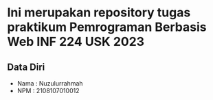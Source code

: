 # Ini merupakan repository tugas praktikum Pemrograman Berbasis Web INF 224 USK 2023
 
## Data Diri
 
* Nama  : Nuzulurrahmah
* NPM   : 2108107010012